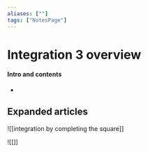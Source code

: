 ```yaml
---
aliases: [""]
tags: ["NotesPage"]
---
```


# Integration 3 overview

#### Intro and contents
- 



## Expanded articles
![[integration by completing the square]]

![[]]